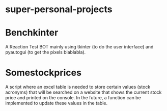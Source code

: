# super-personal-projects

# Benchkinter

A Reaction Test BOT mainly using tkinter (to do the user interface) and pyautogui (to get the pixels blablabla).

# Somestockprices

A script where an excel table is needed to store certain values (stock acronyms) that will be searched on a website that shows the current stock price and printed on the console. In the future, a function can be implemented to update these values in the table.
